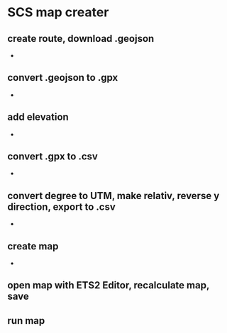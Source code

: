 # SCS map creater

## create route, download .geojson
* [](https://valhalla.openstreetmap.de/directions?profile=car)

## convert .geojson to .gpx
* [](https://mygeodata.cloud/converter/geojson-to-gpx)

## add elevation
* [](https://www.gpsvisualizer.com/elevation)

## convert .gpx to .csv
* [](https://sourceforge.net/projects/gpxeditor/)

## convert degree to UTM, make relativ, reverse y direction, export to .csv
* [](https://github.com/gsus24/TruckLib/blob/route/Samples/02-Route/geo2ets.xlsx)


## create map
* [](https://github.com/gsus24/TruckLib/blob/route/Samples/02-Route/Program.cs)

## open map with ETS2 Editor, recalculate map, save

## run map

